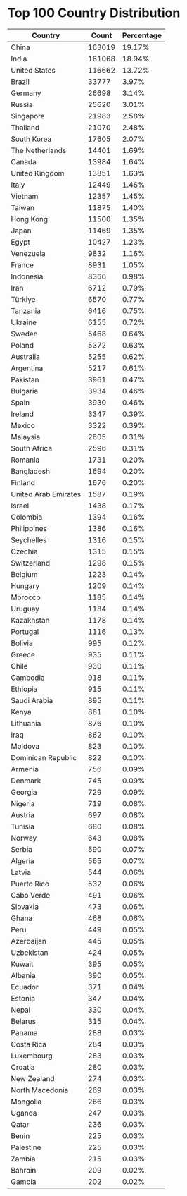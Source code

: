 # Top 100 Country Distribution
| Country | Count | Percentage |
|----|----|----|
| China | 163019 | 19.17% |
| India | 161068 | 18.94% |
| United States | 116662 | 13.72% |
| Brazil | 33777 | 3.97% |
| Germany | 26698 | 3.14% |
| Russia | 25620 | 3.01% |
| Singapore | 21983 | 2.58% |
| Thailand | 21070 | 2.48% |
| South Korea | 17605 | 2.07% |
| The Netherlands | 14401 | 1.69% |
| Canada | 13984 | 1.64% |
| United Kingdom | 13851 | 1.63% |
| Italy | 12449 | 1.46% |
| Vietnam | 12357 | 1.45% |
| Taiwan | 11875 | 1.40% |
| Hong Kong | 11500 | 1.35% |
| Japan | 11469 | 1.35% |
| Egypt | 10427 | 1.23% |
| Venezuela | 9832 | 1.16% |
| France | 8931 | 1.05% |
| Indonesia | 8366 | 0.98% |
| Iran | 6712 | 0.79% |
| Türkiye | 6570 | 0.77% |
| Tanzania | 6416 | 0.75% |
| Ukraine | 6155 | 0.72% |
| Sweden | 5468 | 0.64% |
| Poland | 5372 | 0.63% |
| Australia | 5255 | 0.62% |
| Argentina | 5217 | 0.61% |
| Pakistan | 3961 | 0.47% |
| Bulgaria | 3934 | 0.46% |
| Spain | 3930 | 0.46% |
| Ireland | 3347 | 0.39% |
| Mexico | 3322 | 0.39% |
| Malaysia | 2605 | 0.31% |
| South Africa | 2596 | 0.31% |
| Romania | 1731 | 0.20% |
| Bangladesh | 1694 | 0.20% |
| Finland | 1676 | 0.20% |
| United Arab Emirates | 1587 | 0.19% |
| Israel | 1438 | 0.17% |
| Colombia | 1394 | 0.16% |
| Philippines | 1386 | 0.16% |
| Seychelles | 1316 | 0.15% |
| Czechia | 1315 | 0.15% |
| Switzerland | 1298 | 0.15% |
| Belgium | 1223 | 0.14% |
| Hungary | 1209 | 0.14% |
| Morocco | 1185 | 0.14% |
| Uruguay | 1184 | 0.14% |
| Kazakhstan | 1178 | 0.14% |
| Portugal | 1116 | 0.13% |
| Bolivia | 995 | 0.12% |
| Greece | 935 | 0.11% |
| Chile | 930 | 0.11% |
| Cambodia | 918 | 0.11% |
| Ethiopia | 915 | 0.11% |
| Saudi Arabia | 895 | 0.11% |
| Kenya | 881 | 0.10% |
| Lithuania | 876 | 0.10% |
| Iraq | 862 | 0.10% |
| Moldova | 823 | 0.10% |
| Dominican Republic | 822 | 0.10% |
| Armenia | 756 | 0.09% |
| Denmark | 745 | 0.09% |
| Georgia | 729 | 0.09% |
| Nigeria | 719 | 0.08% |
| Austria | 697 | 0.08% |
| Tunisia | 680 | 0.08% |
| Norway | 643 | 0.08% |
| Serbia | 590 | 0.07% |
| Algeria | 565 | 0.07% |
| Latvia | 544 | 0.06% |
| Puerto Rico | 532 | 0.06% |
| Cabo Verde | 491 | 0.06% |
| Slovakia | 473 | 0.06% |
| Ghana | 468 | 0.06% |
| Peru | 449 | 0.05% |
| Azerbaijan | 445 | 0.05% |
| Uzbekistan | 424 | 0.05% |
| Kuwait | 395 | 0.05% |
| Albania | 390 | 0.05% |
| Ecuador | 371 | 0.04% |
| Estonia | 347 | 0.04% |
| Nepal | 330 | 0.04% |
| Belarus | 315 | 0.04% |
| Panama | 288 | 0.03% |
| Costa Rica | 284 | 0.03% |
| Luxembourg | 283 | 0.03% |
| Croatia | 280 | 0.03% |
| New Zealand | 274 | 0.03% |
| North Macedonia | 269 | 0.03% |
| Mongolia | 266 | 0.03% |
| Uganda | 247 | 0.03% |
| Qatar | 236 | 0.03% |
| Benin | 225 | 0.03% |
| Palestine | 225 | 0.03% |
| Zambia | 215 | 0.03% |
| Bahrain | 209 | 0.02% |
| Gambia | 202 | 0.02% |
